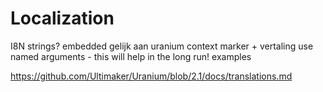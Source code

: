 # Localization
I8N strings?
embedded gelijk aan uranium
context marker + vertaling
use named arguments - this will help in the long run!
examples

https://github.com/Ultimaker/Uranium/blob/2.1/docs/translations.md